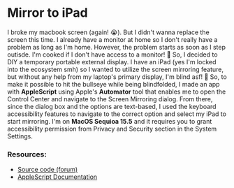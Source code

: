 
# Mirror to iPad

I broke my macbook screen (again! 😭). But I didn't wanna replace the screen this time. I already have a monitor at home so I don't really have a problem as long as I'm home. However, the problem starts as soon as I step outisde. I'm cooked if I don't have access to a monitor! 🫠
So, I decided to DIY a temporary portable external display. I have an iPad (yes I'm locked into the ecosystem smh) so I wanted to utilize the screen mirroring feature, but without any help from my laptop's primary display, I'm blind asf! 🫣
So, to make it possible to hit the bullseye while being blindfolded, I made an app with **AppleScript** using Apple's **Automator** tool that enables me to open the Control Center and navigate to the Screen Mirroring dialog. From there, since the dialog box and the options are text-based, I used the keyboard accessibility features to navigate to the correct option and select my iPad to start mirroring. I'm on **MacOS Sequioa 15.5** and it requires you to grant accessibility permission from Privacy and Security section in the System Settings.

### Resources:
- [Source code (forum)](https://discussions.apple.com/thread/255104679?sortBy=rank)
- [AppleScript Documentation](https://developer.apple.com/library/archive/documentation/AppleScript/Conceptual/AppleScriptLangGuide/introduction/ASLR_intro.html#//apple_ref/doc/uid/TP40000983-CH208-SW1)